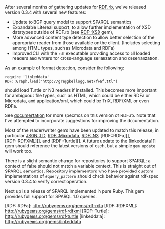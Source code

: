 After several months of gathering updates for [RDF.rb][], we've released version 0.3.4 with several new features:

* Update to BGP query model to support SPARQL semantics,
* Expandable Litereal support, to allow further implementation of XSD datatypes outside of RDF.rb (see [RDF::XSD](https://github.com/gkellogg/rdf-xsd) gem),
* More advanced content type detection to allow better selection of the appropriate reader from those available on the client. (Includes selecting among HTML types, such as Microdata and RDFa)
* Improved CLI with the `rdf` executable providing access to all loaded readers and writers for cross-language serialization and deserialization.

As an example of format detection, consider the following:

    require 'linkeddata'
    RDF::Graph.load("http://greggkellogg.net/foaf.ttl")

should load Turtle or N3 readers if installed. This becomes more important for ambiguous file types, such as HTML, which could be either RDFa or Microdata, and application/xml, which could be TriX, RDF/XML or even RDFa.

See [documentation](http://rubydoc.info/github/gkellogg/rdf/master/frames) for more specifics on this version of RDF.rb. Note that I've attempted to incorporate suggestions for improving the documentation.

Most of the reader/writer gems have been updated to match this release, in particular [JSON::LD][], [RDF::Microdata][], [RDF::N3][], [RDF::RDFa][], [RDF::RDFXML][], and [RDF::Turtle][]. A future update to the [linkeddata][] gem should reference the latest versions of each, but a simple `gem update` will work too.

There is a slight semantic change for repositories to support SPARQL: a context of false should not match a variable context. This is straight out of SPARQL semantics. Repository implementors who have provided custom implementations of `#query_pattern` should check behavior against rdf-spec version 0.3.4 to verify correct operation.

Next up is a release of SPARQL implemented in pure Ruby. This gem provides full support for SPARQL 1.0 queries.

[RDF.rb]: http://rubygems.org/gems/rdf
[JSON::LD]: http://rubygems.org/gems/json-ld
[RDF::Microdata]: http://rubygems.org/gems/rdf-microdata
[RDF::N3]: http://rubygems.org/gems/rdf-n3
[RDF::RDFa]: http://rubygems.org/gems/rdf-rdfa [RDF::RDFXML]: http://rubygems.org/gems/rdf-rdfxml
[RDF::Turtle]: http://rubygems.org/gems/rdf-turtle
[linkeddata]: http://rubygems.org/gems/linkeddata